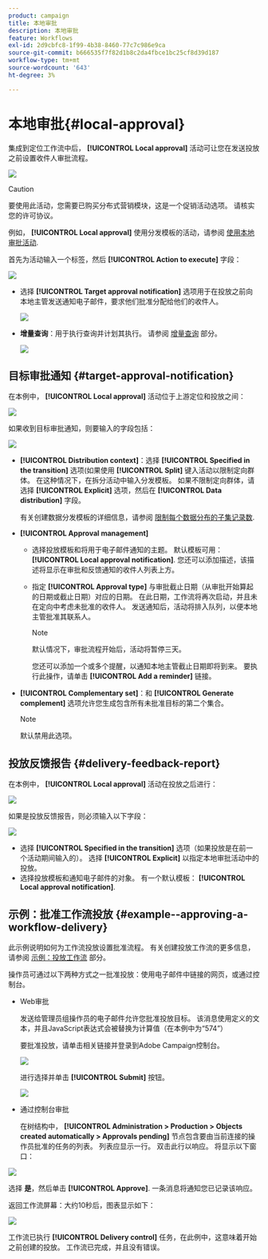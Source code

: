 ```yaml
---
product: campaign
title: 本地审批
description: 本地审批
feature: Workflows
exl-id: 2d9cbfc8-1f99-4b38-8460-77c7c986e9ca
source-git-commit: b666535f7f82d1b8c2da4fbce1bc25cf8d39d187
workflow-type: tm+mt
source-wordcount: '643'
ht-degree: 3%

---
```


# 本地审批{#local-approval}



集成到定位工作流中后， **[!UICONTROL Local approval]** 活动可让您在发送投放之前设置收件人审批流程。

![](assets/local_validation_0.png)

>[!CAUTION]
>
>要使用此活动，您需要已购买分布式营销模块，这是一个促销活动选项。 请核实您的许可协议。

例如， **[!UICONTROL Local approval]** 使用分发模板的活动，请参阅 [使用本地审批活动](using-the-local-approval-activity.md).

首先为活动输入一个标签，然后 **[!UICONTROL Action to execute]** 字段：

![](assets/local_validation_1.png)

* 选择 **[!UICONTROL Target approval notification]** 选项用于在投放之前向本地主管发送通知电子邮件，要求他们批准分配给他们的收件人。

  ![](assets/local_validation_intro_2.png)

* **增量查询**：用于执行查询并计划其执行。 请参阅 [增量查询](incremental-query.md) 部分。

  ![](assets/local_validation_intro_3.png)

## 目标审批通知 {#target-approval-notification}

在本例中， **[!UICONTROL Local approval]** 活动位于上游定位和投放之间：

![](assets/local_validation_2.png)

如果收到目标审批通知，则要输入的字段包括：

![](assets/local_validation_3.png)

* **[!UICONTROL Distribution context]**：选择 **[!UICONTROL Specified in the transition]** 选项(如果使用 **[!UICONTROL Split]** 键入活动以限制定向群体。 在这种情况下，在拆分活动中输入分发模板。 如果不限制定向群体，请选择 **[!UICONTROL Explicit]** 选项，然后在 **[!UICONTROL Data distribution]** 字段。

  有关创建数据分发模板的详细信息，请参阅 [限制每个数据分布的子集记录数](split.md#limiting-the-number-of-subset-records-per-data-distribution).

* **[!UICONTROL Approval management]**

   * 选择投放模板和将用于电子邮件通知的主题。 默认模板可用： **[!UICONTROL Local approval notification]**. 您还可以添加描述，该描述将显示在审批和反馈通知的收件人列表上方。
   * 指定 **[!UICONTROL Approval type]** 与审批截止日期（从审批开始算起的日期或截止日期）对应的日期。 在此日期，工作流将再次启动，并且未在定向中考虑未批准的收件人。 发送通知后，活动将排入队列，以便本地主管批准其联系人。

     >[!NOTE]
     >
     >默认情况下，审批流程开始后，活动将暂停三天。

     您还可以添加一个或多个提醒，以通知本地主管截止日期即将到来。 要执行此操作，请单击 **[!UICONTROL Add a reminder]** 链接。

* **[!UICONTROL Complementary set]**：和 **[!UICONTROL Generate complement]** 选项允许您生成包含所有未批准目标的第二个集合。

  >[!NOTE]
  >
  >默认禁用此选项。

## 投放反馈报告 {#delivery-feedback-report}

在本例中， **[!UICONTROL Local approval]** 活动在投放之后进行：

![](assets/local_validation_4.png)

如果是投放反馈报告，则必须输入以下字段：

![](assets/local_validation_workflow_4.png)

* 选择 **[!UICONTROL Specified in the transition]** 选项（如果投放是在前一个活动期间输入的）。 选择 **[!UICONTROL Explicit]** 以指定本地审批活动中的投放。
* 选择投放模板和通知电子邮件的对象。 有一个默认模板： **[!UICONTROL Local approval notification]**.

## 示例：批准工作流投放 {#example--approving-a-workflow-delivery}

此示例说明如何为工作流投放设置批准流程。 有关创建投放工作流的更多信息，请参阅 [示例：投放工作流](delivery.md#example--delivery-workflow) 部分。

操作员可通过以下两种方式之一批准投放：使用电子邮件中链接的网页，或通过控制台。

* Web审批

  发送给管理员组操作员的电子邮件允许您批准投放目标。 该消息使用定义的文本，并且JavaScript表达式会被替换为计算值（在本例中为“574”）

  要批准投放，请单击相关链接并登录到Adobe Campaign控制台。

  ![](assets/new-workflow-valid-webaccess.png)

  进行选择并单击 **[!UICONTROL Submit]** 按钮。

  ![](assets/new-workflow-valid-webaccess-confirm.png)

* 通过控制台审批

  在树结构中， **[!UICONTROL Administration > Production > Objects created automatically > Approvals pending]** 节点包含要由当前连接的操作员批准的任务的列表。 列表应显示一行。 双击此行以响应。 将显示以下窗口：

![](assets/new-workflow-7.png)

选择 **是**，然后单击 **[!UICONTROL Approve]**. 一条消息将通知您已记录该响应。

返回工作流屏幕：大约10秒后，图表显示如下：

![](assets/new-workflow-8.png)

工作流已执行 **[!UICONTROL Delivery control]** 任务，在此例中，这意味着开始之前创建的投放。 工作流已完成，并且没有错误。
